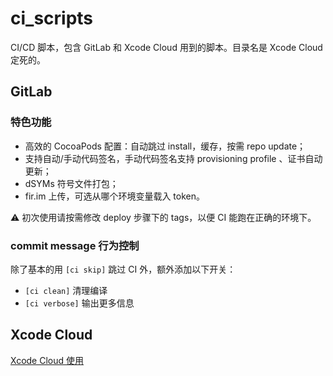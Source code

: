 # ci_scripts

CI/CD 脚本，包含 GitLab 和 Xcode Cloud 用到的脚本。目录名是 Xcode Cloud 定死的。

## GitLab

### 特色功能

- 高效的 CocoaPods 配置：自动跳过 install，缓存，按需 repo update；
- 支持自动/手动代码签名，手动代码签名支持 provisioning profile 、证书自动更新；
- dSYMs 符号文件打包；
- fir.im 上传，可选从哪个环境变量载入 token。

⚠️ 初次使用请按需修改 deploy 步骤下的 tags，以便 CI 能跑在正确的环境下。

### commit message 行为控制

除了基本的用 `[ci skip]` 跳过 CI 外，额外添加以下开关：

- `[ci clean]` 清理编译
- `[ci verbose]` 输出更多信息

## Xcode Cloud

[Xcode Cloud 使用](https://developer.apple.com/documentation/xcode/writing-custom-build-scripts)

